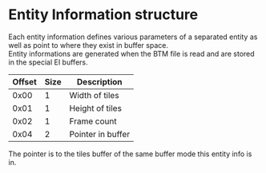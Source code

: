 # Entity Information structure

Each entity information defines various parameters of a separated entity as well as point to where they exist in buffer space.  
Entity informations are generated when the BTM file is read and are stored in the special EI buffers.

| Offset | Size |     Description     |
|--------|------|---------------------|
| 0x00   | 1    | Width of tiles      |
| 0x01   | 1    | Height of tiles     |
| 0x02   | 1    | Frame count         |
| 0x04   | 2    | Pointer in buffer   |

The pointer is to the tiles buffer of the same buffer mode this entity info is in.